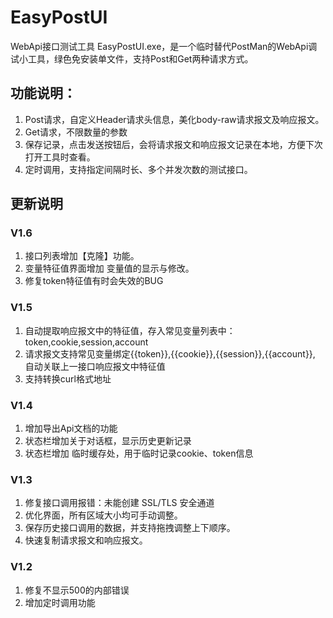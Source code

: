 # EasyPostUI
WebApi接口测试工具 EasyPostUI.exe，是一个临时替代PostMan的WebApi调试小工具，绿色免安装单文件，支持Post和Get两种请求方式。

## 功能说明：
1. Post请求，自定义Header请求头信息，美化body-raw请求报文及响应报文。
2. Get请求，不限数量的参数
3. 保存记录，点击发送按钮后，会将请求报文和响应报文记录在本地，方便下次打开工具时查看。
4. 定时调用，支持指定间隔时长、多个并发次数的测试接口。

## 更新说明
### V1.6
1. 接口列表增加【克隆】功能。
2. 变量特征值界面增加 变量值的显示与修改。
3. 修复token特征值有时会失效的BUG

### V1.5
1. 自动提取响应报文中的特征值，存入常见变量列表中：token,cookie,session,account
2. 请求报文支持常见变量绑定{{token}},{{cookie}},{{session}},{{account}}, 自动关联上一接口响应报文中特征值
3. 支持转换curl格式地址

### V1.4
1. 增加导出Api文档的功能
2. 状态栏增加关于对话框，显示历史更新记录
3. 状态栏增加 临时缓存处，用于临时记录cookie、token信息

### V1.3
1. 修复接口调用报错：未能创建 SSL/TLS 安全通道
2. 优化界面，所有区域大小均可手动调整。
3. 保存历史接口调用的数据，并支持拖拽调整上下顺序。
4. 快速复制请求报文和响应报文。

### V1.2
1. 修复不显示500的内部错误
2. 增加定时调用功能
